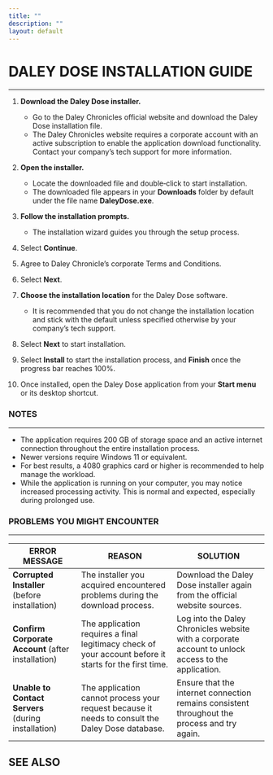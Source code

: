 ```yaml
---
title: ""
description: ""
layout: default
---
```


# **DALEY DOSE INSTALLATION GUIDE**
---
1. **Download the Daley Dose installer.**  
   - Go to the Daley Chronicles official website and download the Daley Dose installation file.  
   - The Daley Chronicles website requires a corporate account with an active subscription to enable the application download functionality. Contact your company’s tech support for more information.  

2. **Open the installer.**  
   - Locate the downloaded file and double‑click to start installation.  
   - The downloaded file appears in your **Downloads** folder by default under the file name **DaleyDose.exe**.  

3. **Follow the installation prompts.**  
   - The installation wizard guides you through the setup process.  

4. Select **Continue**.  

5. Agree to Daley Chronicle’s corporate Terms and Conditions.  

6. Select **Next**.  

7. **Choose the installation location** for the Daley Dose software.  
   - It is recommended that you do not change the installation location and stick with the default unless specified otherwise by your company’s tech support.  

8. Select **Next** to start installation.  

9. Select **Install** to start the installation process, and **Finish** once the progress bar reaches 100%.  

10. Once installed, open the Daley Dose application from your **Start menu** or its desktop shortcut.  

### **NOTES**
---
- The application requires 200 GB of storage space and an active internet connection throughout the entire installation process.  
- Newer versions require Windows 11 or equivalent.  
- For best results, a 4080 graphics card or higher is recommended to help manage the workload.  
- While the application is running on your computer, you may notice increased processing activity. This is normal and expected, especially during prolonged use.  

### **PROBLEMS YOU MIGHT ENCOUNTER**
---
| **ERROR MESSAGE** | **REASON** | **SOLUTION** |
|-------------------|------------|--------------|
| **Corrupted Installer** (before installation) | The installer you acquired encountered problems during the download process. | Download the Daley Dose installer again from the official website sources. |
| **Confirm Corporate Account** (after installation) | The application requires a final legitimacy check of your account before it starts for the first time. | Log into the Daley Chronicles website with a corporate account to unlock access to the application. |
| **Unable to Contact Servers** (during installation) | The application cannot process your request because it needs to consult the Daley Dose database. | Ensure that the internet connection remains consistent throughout the process and try again. |

## SEE ALSO

